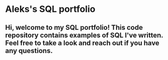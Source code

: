# Aleks's SQL portfolio

## Hi, welcome to my SQL portfolio! This code repository contains examples of SQL I've written. Feel free to take a look and reach out if you have any questions.
